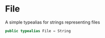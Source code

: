 # File

A simple typealias for strings representing files

``` swift
public typealias File = String
```
